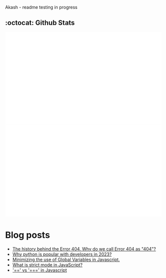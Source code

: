 Akash - readme testing in progress

## :octocat: Github Stats 

![](https://github.com/Akash3121/github-stats/blob/master/generated/overview.svg)
![](https://github.com/Akash3121/github-stats/blob/master/generated/languages.svg)

# Blog posts
<!-- BLOG-POST-LIST:START -->
- [The history behind the Error 404. Why do we call Error 404 as &quot;404&quot;?](https://akashrj.hashnode.dev/the-history-behind-the-error-404-why-do-we-call-error-404-as-404)
- [Why python is popular with developers in 2023?](https://akashrj.hashnode.dev/why-python-is-popular-with-developers-in-2023)
- [Minimizing the use of Global Variables in Javascript.](https://akashrj.hashnode.dev/minimizing-the-use-of-global-variables-in-javascript)
- [What is strict mode in JavaScript?](https://akashrj.hashnode.dev/what-is-strict-mode-in-javascript)
- [&#39;==&#39; vs &#39;===&#39; in Javascript](https://akashrj.hashnode.dev/vs-in-javascript)
<!-- BLOG-POST-LIST:END -->
